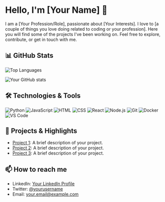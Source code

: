 # Hello, I'm [Your Name] 👋

I am a [Your Profession/Role], passionate about [Your Interests]. I love to [a couple of things you love doing related to coding or your profession]. Here you will find some of the projects I've been working on. Feel free to explore, contribute, or get in touch with me.

## 📊 GitHub Stats

![Top Languages](https://github-readme-stats.vercel.app/api/top-langs/?username=jamie-clements&layout=compact&theme=radical)

![Your GitHub stats](https://github-readme-stats.vercel.app/api?username=jamie-clements&show_icons=true&theme=radical)

## 🛠️ Technologies & Tools

![Python](https://img.shields.io/badge/-Python-05122A?style=flat&logo=python) ![JavaScript](https://img.shields.io/badge/-JavaScript-05122A?style=flat&logo=javascript) ![HTML](https://img.shields.io/badge/-HTML-05122A?style=flat&logo=html5) ![CSS](https://img.shields.io/badge/-CSS-05122A?style=flat&logo=css3) ![React](https://img.shields.io/badge/-React-05122A?style=flat&logo=react) ![Node.js](https://img.shields.io/badge/-Node.js-05122A?style=flat&logo=node.js) ![Git](https://img.shields.io/badge/-Git-05122A?style=flat&logo=git) ![Docker](https://img.shields.io/badge/-Docker-05122A?style=flat&logo=docker) ![VS Code](https://img.shields.io/badge/-VS%20Code-05122A?style=flat&logo=visual-studio-code)

## 🌟 Projects & Highlights

- [Project 1](https://github.com/yourusername/project1): A brief description of your project.
- [Project 2](https://github.com/yourusername/project2): A brief description of your project.
- [Project 3](https://github.com/yourusername/project3): A brief description of your project.

## 📫 How to reach me

- LinkedIn: [Your LinkedIn Profile](https://linkedin.com/in/yourprofile)
- Twitter: [@yourusername](https://twitter.com/yourusername)
- Email: [your.email@example.com](mailto:your.email@example.com)

